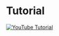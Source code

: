 # Tutorial
[![YouTube Tutorial](http://img.youtube.com/vi/9MR2_iKwjyg/0.jpg)](https://youtu.be/9MR2_iKwjyg)
